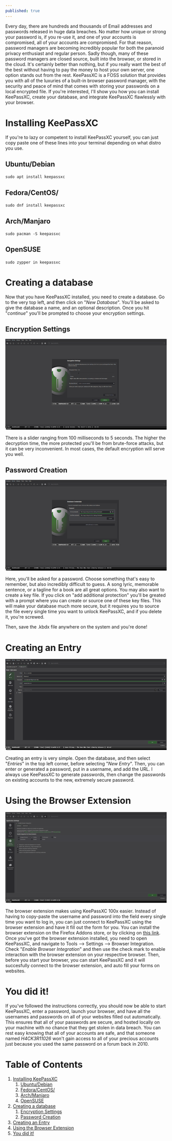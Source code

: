 ```yaml
---
published: true
---
```


Every day, there are hundreds and thousands of Email addresses and passwords released in huge data breaches. No matter how unique or strong your password is, if you re-use it, and one of your accounts is compromised, all of your accounts are compromised. For that reason, password managers are becoming incredibly popular for both the paranoid privacy enthusiast and regular person. Sadly though, many of these password managers are closed source, built into the browser, or stored in the cloud. It's certainly better than nothing, but if you really want the best of the best without having to pay the money to host your own server, one option stands out from the rest. KeePassXC is a FOSS solution that provides you with all of the luxuries of a built-in browser password manager, with the security and peace of mind that comes with storing your passwords on a local encrypted file. If you're interested, I'll show you how you can install KeePassXC, create your database, and integrate KeePassXC flawlessly with your browser.


<a id="org3b52d73"></a>

# Installing KeePassXC

If you're to lazy or competent to install KeePassXC yourself, you can just copy paste one of these lines into your terminal depending on what distro you use.


<a id="orgf4a3eae"></a>

## Ubuntu/Debian

`sudo apt install keepassxc`


<a id="orgf68b2d4"></a>

## Fedora/CentOS/

`sudo dnf install keepassxc`


<a id="orgbc7b3e5"></a>

## Arch/Manjaro

`sudo pacman -S keepassxc` 


<a id="org50119a9"></a>

## OpenSUSE

`sudo zypper in keepassxc`


<a id="org4d0af46"></a>

# Creating a database

Now that you have KeePassXC installed, you need to create a database. Go to the very top left, and then click on "*New Database*". You'll be asked to give the database a name, and an optional description. Once you hit "*continue*" you'll be prompted to choose your encryption settings.


<a id="org4971603"></a>

## Encryption Settings

![img](/images/EncryptionSettings.png)

There is a slider ranging from 100 milliseconds to 5 seconds. The higher the decryption time, the more protected you'll be from brute-force attacks, but it can be very inconvenient. In most cases, the default encryption will serve you well.


<a id="org58ab6da"></a>

## Password Creation

![img](/images/PasswordCreation.png)

Here, you'll be asked for a password. Choose something that's easy to remember, but also incredibly difficult to guess. A song lyric, memorable sentence, or a tagline for a book are all great options. You may also want to create a key file. If you click on "add additional protection" you'll be greated with a prompt where you can create or source one of these key files. This will make your database much more secure, but it requires you to source the file every single time you want to unlock KeePassXC, and if you delete it, you're screwed.

Then, save the .kbdx file anywhere on the system and you're done! 


<a id="orgde89e99"></a>

# Creating an Entry

![img](/images/CreatingAnEntry.png)

Creating an entry is very simple. Open the database, and then select "*Entries*" in the top left corner, before selecting "*New Entry*". Then, you can enter or generated a password, put in a username, and add the URL. I always use KeePassXC to generate passwords, then change the passwords on existing accounts to the new, extremely secure password.


<a id="org2a795fd"></a>

# Using the Browser Extension

![img](/images/BrowserIntegration.png)

The browser extension makes using KeePassXC 100x easier. Instead of having to copy-paste the username and password into the field every single time you want to log in, you can just connect to KeePassXC using the browser extension and have it fill out the form for you. You can install the browser extension on the Firefox Addons store, or by clicking on [this link](https://addons.mozilla.org/en-CA/firefox/addon/keepassxc-browser/). Once you've got the browser extension installed, you need to open KeePassXC, and navigate to Tools &#x2013;> Settings &#x2013;> Browser Integration. Check "*Enable Browser Integration*" and then use the check mark to enable interaction with the browser extension on your respective browser. Then, before you start your browser, you can start KeePassXC and it will succesfully connect to the browser extension, and auto fill your forms on websites. 


<a id="org51e7dfa"></a>

# You did it!

If you've followed the instructions correctly, you should now be able to start KeePassXC, enter a password, launch your browser, and have all the usernames and passwords on all of your websites filled out automatically. This ensures that all of your passwords are secure, and hosted locally on your machine with no chance that they get stolen in data breach. You can rest easy knowing that all of your accounts are safe, and that someone named *H4CK3R11026* won't gain access to all of your precious accounts just because you used the same password on a forum back in 2010. 


# Table of Contents

1.  [Installing KeePassXC](#org3b52d73)
    1.  [Ubuntu/Debian](#orgf4a3eae)
    2.  [Fedora/CentOS/](#orgf68b2d4)
    3.  [Arch/Manjaro](#orgbc7b3e5)
    4.  [OpenSUSE](#org50119a9)
2.  [Creating a database](#org4d0af46)
    1.  [Encryption Settings](#org4971603)
    2.  [Password Creation](#org58ab6da)
3.  [Creating an Entry](#orgde89e99)
4.  [Using the Browser Extension](#org2a795fd)
5.  [You did it!](#org51e7dfa)

